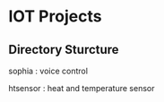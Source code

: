 # IOT Projects

## Directory Sturcture

sophia : voice control 

htsensor : heat and temperature sensor
